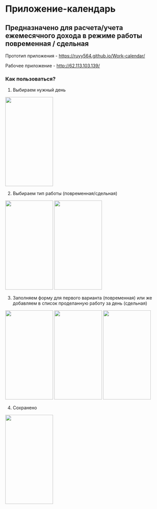 # Приложение-календарь

## Предназначено для расчета/учета ежемесячного дохода в режиме работы повременная / сдельная

Прототип приложения - https://ruyy564.github.io/Work-calendar/

Рабочее приложение - http://62.113.103.139/

### Как пользоваться?

1) Выбираем нужный день

<div >
  <img src="https://user-images.githubusercontent.com/87094243/221485251-fb3202fd-282e-45db-a84f-9c099bae5076.png" width="150" height="280">
</div>

2) Выбираем тип работы (повременная/сдельная)

<div >
  <img src="https://user-images.githubusercontent.com/87094243/221431643-0aeb4dd0-51d7-4d96-a501-b1cad6ec69d5.png" width="150" height="280">
  <img src="https://user-images.githubusercontent.com/87094243/221431650-bfd544dc-9786-4834-a682-39a9408f2dd4.png" width="150" height="280">
</div>

3) Заполняем форму для первого варианта (повременная) или же добавляем в список проделанную работу за день (сдельная)

<div >
  <img src="https://user-images.githubusercontent.com/87094243/221431677-280eba55-7285-4c9f-9d06-4f5aa50e9f1d.png" width="150" height="280">
  <img src="https://user-images.githubusercontent.com/87094243/221431695-3fb571f9-4b07-4489-85ca-0232394c3f55.png" width="150" height="280">
  <img src="https://user-images.githubusercontent.com/87094243/221431718-c1556dc1-c366-4a30-8d11-88da8253f000.png" width="150" height="280">
</div>

4) Сохранено

<div >
  <img src="https://user-images.githubusercontent.com/87094243/221485307-bb433d77-ce0c-473c-abc0-4051a8c397cf.png" width="150" height="280">
</div>

